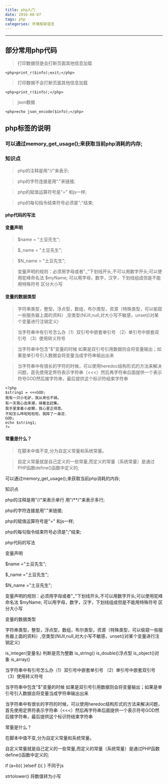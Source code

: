 ```yaml
---
title: php入门
date: 2016-08-07
tags: php
categories: 环境框架语言
---
```

------


<!-- more -->

## 部分常用php代码

> 打印数据但是会打断页面其他信息加载

```
<php>print_r($info);exit;</php>  
```
> 打印数据不会打断页面其他信息加载

```
<php>print_r($info);</php>  
```

> json数据

```
<php>echo json_encode($info);</php> 
```

## php标签的说明


### 可以通过memory_get_usage();来获取当前php消耗的内存;

### 知识点

> php的注释是用"//"来表示;

> php的字符连接是用"."来链接;

> php的赋值运算符号是"="  和js一样;

> php的每句指令结束符号必须是";"结束;

#### php代码的写法

> <?php echo $name = "土豆先生";?>

#### 变量声明

> $name = "土豆先生";

> $_name = "土豆先生";

> $N_name = "土豆先生";

> 变量声明的规则：必须用字母或者"_"下划线开头,不可以用数字开头;可以使用驼峰命名法 $myName;   可以用字母，数字，汉字，下划线组成但是不能用特殊符号
区分大小写 

#### 变量的数据类型

> 字符串类型，整型，浮点型，数组，布尔类型，资源（特殊类型，可以偷窥一些服务器上面的资料）,空类型(NUll,null,对大小写不敏感，unset()对某个变量进行注销定义)

> 当字符串中有引号怎么办（1）双引号中嵌套单引号 （2）单引号中嵌套双引号 （3）使用转义符号

> 当字符串中包含"$"变量的时候 如果是双引号引用数据则会将变量输出；如果是单引号引入数据会将变量当成字符串输出出来

> 当字符串中有很长的字符的时候，可以使用heredoc结构形式的方法来解决问题，首先使用定界符表示字符串（<<<）然后再字符串后面提供一个表示符号GOD然后接字符串，最后提供这个标识符结束字符串
```
<?php 
$string1 = <<<GOD;
我有一只小毛驴，我从来也不骑。
有一天我心血来潮，骑着去赶集。
我手里拿着小皮鞭，我心里正得意。
不知怎么哗啦啦啦啦，我摔了一身泥.
GOD;
echo $string1;
?>
```

#### 常量是什么？

> 在脚本中值不变,分为自定义常量和系统常量。

> 自定义常量就是自己定义的一些常量,而定义的常量（系统常量）是通过PHP函数define()函数中定义的;

可以通过memory_get_usage();来获取当前php消耗的内存;

知识点

php的注释是用"//"来表示单行  用"/**/"来表示多行;

php的字符连接是用"."来链接;

php的赋值运算符号是"=" 和js一样;

php的每句指令结束符号必须是";"结束;

php代码的写法

<?php echo $name ="土豆先生";?>

变量声明

$name ="土豆先生";

$_name ="土豆先生";

$N_name ="土豆先生";

变量声明的规则：必须用字母或者"_"下划线开头,不可以用数字开头;可以使用驼峰命名法 $myName; 可以用字母，数字，汉字，下划线组成但是不能用特殊符号
区分大小写

变量的数据类型

字符串类型，整型，浮点型，数组，布尔类型，资源（特殊类型，可以偷窥一些服务器上面的资料）,空类型(NUll,null,对大小写不敏感，unset()对某个变量进行注销定义)

is_integer(变量名) 判断是否为整数  is_string()  is_double()浮点型 is_object()对象 is_array()

当字符串中有引号怎么办（1）双引号中嵌套单引号 （2）单引号中嵌套双引号 （3）使用转义符号

当字符串中包含"$"变量的时候 如果是双引号引用数据则会将变量输出；如果是单引号引入数据会将变量当成字符串输出出来

当字符串中有很长的字符的时候，可以使用heredoc结构形式的方法来解决问题，首先使用定界符表示字符串（<<<）然后再字符串后面提供一个表示符号GOD然后接字符串，最后提供这个标识符结束字符串

<?php 
$string1 = <<<GOD;
我有一只小毛驴，我从来也不骑。
有一天我心血来潮，骑着去赶集。
我手里拿着小皮鞭，我心里正得意。
不知怎么哗啦啦啦啦，我摔了一身泥.
GOD;
echo $string1;
?>
常量是什么？

在脚本中值不变,分为自定义常量和系统常量。

自定义常量就是自己定义的一些常量,而定义的常量（系统常量）是通过PHP函数define()函数中定义的;

if (a=b){
}elseif (){
} 不同于js

strtolower() 将数值转为小写

